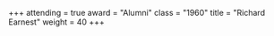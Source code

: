 +++
attending  = true
award      = "Alumni"
class      = "1960"
title      = "Richard Earnest"
weight     = 40
+++

